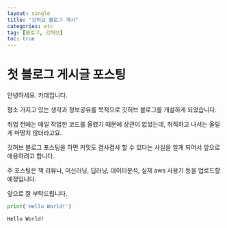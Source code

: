 ```yaml
---
layout: single
title: "깃허브 블로그 개시"
categories: etc
tag: [블로그, 깃허브]
toc: true
---
```


# 첫 블로그 게시글 포스팅

안녕하세요. 카데입니다.

평소 가지고 있는 생각과 정보공유를 목적으로 깃허브 블로그를 개설하게 되었습니다. 

취업 전에는 매일 작업한 코드를 올렸기 때문에 상관이 없었는데, 취직하고 나서는 올릴게 마땅치 않더라고요. 

깃허브 블로그 포스팅을 하면 커밋도 겸사겸사 할 수 있다는 사실을 알게 되어서 앞으로 애용하려고 합니다.

주 포스팅은 책 리뷰나, 머신러닝, 딥러닝, 데이터분석, 실제 aws 사용기 등을 업로드할 예정입니다.

앞으로 잘 부탁드립니다.

```python
print('Hello World!')
```

    Hello World!
